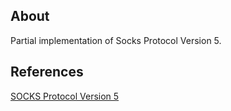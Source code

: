 ## About

Partial implementation of Socks Protocol Version 5.

## References

[SOCKS Protocol Version 5](https://www.rfc-editor.org/rfc/pdfrfc/rfc1928.txt.pdf)
